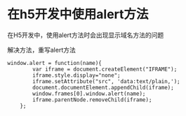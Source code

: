 # 在h5开发中使用alert方法

在H5开发中，使用alert方法时会出现显示域名方法的问题

解决方法，重写alert方法

    window.alert = function(name){
            var iframe = document.createElement("IFRAME");
            iframe.style.display="none";
            iframe.setAttribute("src", 'data:text/plain,');
            document.documentElement.appendChild(iframe);
            window.frames[0].window.alert(name);
            iframe.parentNode.removeChild(iframe);
        };